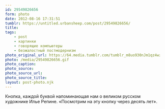 ```yaml
---
id: 29549826656
form: photo
date: 2012-08-16 17:31:51
tumblr: https://untitled.urbansheep.com/post/29549826656/
title:
tags:
    - post
    - картинки
    - говорящие компьютеры
    - безжалостный постмодернизм
photo_original_url: https://64.media.tumblr.com/tumblr_m8uo930nJm1qz4wzio1_400.gif
photo: /media/29549826656.gif
photo_caption: 
photo_source:
photo_source_url:
photo_source_title:
layout: post-photo.njk
---
```


<p>Кнопка, каждой буквой напоминающая нам о великом русском художнике Илье Репине. «Посмотрим на эту кнопку через десять лет».</p>
